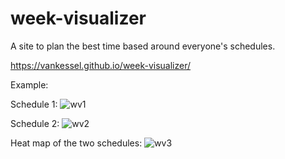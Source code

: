 # week-visualizer
A site to plan the best time based around everyone's schedules.

https://vankessel.github.io/week-visualizer/

Example:

Schedule 1:
![wv1](https://cloud.githubusercontent.com/assets/10148659/13725554/e5a73834-e859-11e5-92c9-e44fd6f1c327.png)

Schedule 2:
![wv2](https://cloud.githubusercontent.com/assets/10148659/13725557/e722bd64-e859-11e5-9c09-d8aa77d5e028.png)

Heat map of the two schedules:
![wv3](https://cloud.githubusercontent.com/assets/10148659/13725558/e851bc8a-e859-11e5-8e16-c4495a18f6c8.png)
